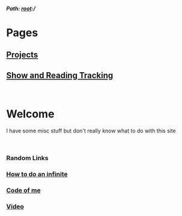 ##### Path: [root](https://greenj.net):/

# Pages
## [Projects](https://greenj.net/projects)
## [Show and Reading Tracking](http://greenj.net/tracker)

‏‏‎ ‎
‏‏‎ ‎

# Welcome

I have some misc stuff but don't really know what to do with this site

‏‏‎ ‎
‏‏‎ ‎

### Random Links

### [How to do an infinite](https://www.youtube.com/watch?v=vpYdEjvAg3k)

### [Code of me](https://github.com/danleeb/GreenJ)

### [Video](https://files.catbox.moe/itkcsj.mp4)
